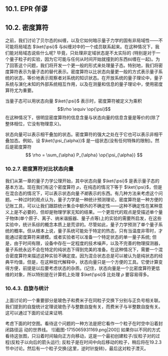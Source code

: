 
## 10.1. EPR 佯谬

## 10.2. 密度算符

之前，我们讨论了贝尔态的纠缠，以及它如何暗示量子力学的固有非局域性——不可能将局域态 $\ket{\psi}$ 与纠缠对中的一个成员联系起来。在这种情况下，我们能对局域态说些什么呢? 毕竟，只处理非定域状态是不太实际的 (特别是对于一个量子粒子的实验，因为它可能与任何从时间开始就撞到的东西纠缠在一起)。为了回答这个问题，我们将开发一个更一般的形式来处理量子态。特别地，我们将密度算符表示为量子态的替代表示。密度算符以比状态向量更一般的方式表示量子系统的状态，等价地表示观察者对系统的知识状态。在开放系统的量子理论中，量子系统与演化未知的外部系统相互作用，以及在测量和信息的量子理论中，使用密度算符尤为重要。

当量子态可以用状态向量 $\ket{\psi}$ 表示时，密度算符被定义为乘积
$$\rho \equiv \op{\psi}$$
在这种情况下，很明显密度算符的信息含量与状态向量的信息含量是等价的(除了整体相位，它没有物理意义)。

状态向量可以表示相干叠加的状态。密度算符的强大之处在于它也可以表示非相干叠加态。例如，设 $\ket{\psi_{\alpha}}$ 是一组状态(没有任何特殊的限制)。然后是密度算符
$$
\rho = \sum_{\alpha} P_{\alpha} \op{\psi_{\alpha}}
$$

### 10.2.7. 密度算符对比状态向量

我们从第一章的量子力学公理开始，其中状态向量 $\ket{\psi}$ 是表示量子态的基本方法。现在我们有这个密度算符 $ρ$，在纯态的情况下等于 $\ket{\psi}$，但是在混合态的情况下，可以表示状态向量*不能*表示的东西。有几种方法来考虑这个问题。一种过时的观点认为，量子力学是一种统计预测理论，密度算符是一种方便的记账工具，可以让我们跟踪统计集合中额外的不确定性——这种不确定性在某种意义上是不必要的，但却是物理学家无知的结果。一个更现代的观点是受描述单个量子物体(单个原子、离子、纳米谐振器、量子点等)上的实验的需要所启发，在这些实验中，统计系综的概念本质上是荒谬的。尽管如此，量子力学预测了单个量子系统的概率。但从根本上说，量子系统可能处于特定的热态，只有当温度非零时，才能通过密度算符来建模。或者实验者可以准备一个特定状态的单一量子系统; 但是，由于时间有限，设备中存在一定程度的技术噪声，以及不完善的物理探测器，量子系统永远不会在特定的纯状态下得到完美的准备。在这种情况下，需要一个混合密度算符来描述这种实验不确定度。因为混合状态总是可以被认为是纯状态的经典平均值，但是，在这种现代解释中，状态向量只是一个方便的工具。它使计算变得方便，前提是以后要考虑状态的杂质。(记住，状态向量是一个比密度算符更低维的对象，所以特别是在计算机上处理 $\ket{\psi}$ 比处理 $\rho$ 要容易得多。

### 10.4.3. 自旋与统计

上面讨论的一个重要部分是玻色子和费米子在同粒子交换下分别与正负号相关联。我们提到的自旋统计定理说玻色子与整数自旋有关，而费米子与半整数自旋有关。这可以通过下面的论证来证明.

考虑下面的时空图。看待这个问题的一种方法是把它看作一个粒子在时空中沿着封闭路径运
动的世界线。
![[截图-1715065931169.png|200]]
如果你以不同的方式看待这张图，只沿着时间轴向正方向移动，这是一个最初创建粒子/反粒子对的过程(反粒子以向后的箭头运行; 反粒子是在时间中向后移动的粒子，稍后将在19.2.3节中讨论。然后有一个粒子交换(这里，逆时针旋转)，最后这对粒子湮灭。

